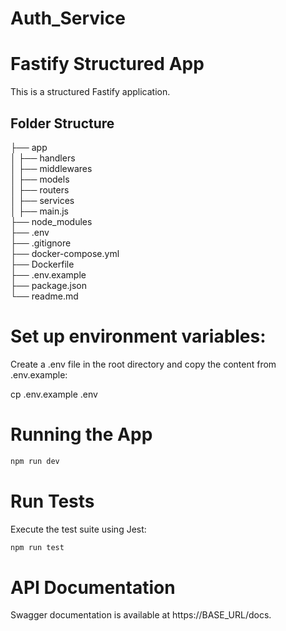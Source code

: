 # Auth_Service
# Fastify Structured App

This is a structured Fastify application.

## Folder Structure

 ├── app  
 │ ├── handlers  
 │ ├── middlewares  
 │ ├── models  
 │ ├── routers  
 │ ├── services  
 │ ├── main.js  
 ├── node_modules  
 ├── .env  
 ├── .gitignore  
 ├── docker-compose.yml  
 ├── Dockerfile  
 ├── .env.example  
 ├── package.json  
 └── readme.md  

# Set up environment variables:
Create a .env file in the root directory and copy the content from .env.example:

cp .env.example .env

# Running the App

```sh
npm run dev
```

# Run Tests 
Execute the test suite using Jest:
```sh
npm run test
```

# API Documentation
Swagger documentation is available at 
https://BASE_URL/docs.
